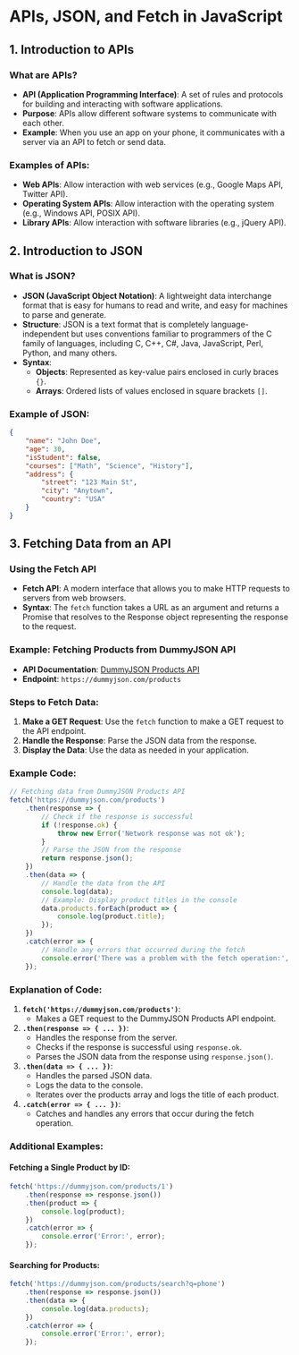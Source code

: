 # APIs, JSON, and Fetch in JavaScript

## 1. Introduction to APIs

### What are APIs?
- **API (Application Programming Interface)**: A set of rules and protocols for building and interacting with software applications.
- **Purpose**: APIs allow different software systems to communicate with each other.
- **Example**: When you use an app on your phone, it communicates with a server via an API to fetch or send data.

### Examples of APIs:
- **Web APIs**: Allow interaction with web services (e.g., Google Maps API, Twitter API).
- **Operating System APIs**: Allow interaction with the operating system (e.g., Windows API, POSIX API).
- **Library APIs**: Allow interaction with software libraries (e.g., jQuery API).

## 2. Introduction to JSON

### What is JSON?
- **JSON (JavaScript Object Notation)**: A lightweight data interchange format that is easy for humans to read and write, and easy for machines to parse and generate.
- **Structure**: JSON is a text format that is completely language-independent but uses conventions familiar to programmers of the C family of languages, including C, C++, C#, Java, JavaScript, Perl, Python, and many others.
- **Syntax**:
  - **Objects**: Represented as key-value pairs enclosed in curly braces `{}`.
  - **Arrays**: Ordered lists of values enclosed in square brackets `[]`.

### Example of JSON:
```json
{
    "name": "John Doe",
    "age": 30,
    "isStudent": false,
    "courses": ["Math", "Science", "History"],
    "address": {
        "street": "123 Main St",
        "city": "Anytown",
        "country": "USA"
    }
}
```

## 3. Fetching Data from an API

### Using the Fetch API
- **Fetch API**: A modern interface that allows you to make HTTP requests to servers from web browsers.
- **Syntax**: The `fetch` function takes a URL as an argument and returns a Promise that resolves to the Response object representing the response to the request.

### Example: Fetching Products from DummyJSON API
- **API Documentation**: [DummyJSON Products API](https://dummyjson.com/docs/products)
- **Endpoint**: `https://dummyjson.com/products`

### Steps to Fetch Data:
1. **Make a GET Request**: Use the `fetch` function to make a GET request to the API endpoint.
2. **Handle the Response**: Parse the JSON data from the response.
3. **Display the Data**: Use the data as needed in your application.

### Example Code:
```javascript
// Fetching data from DummyJSON Products API
fetch('https://dummyjson.com/products')
    .then(response => {
        // Check if the response is successful
        if (!response.ok) {
            throw new Error('Network response was not ok');
        }
        // Parse the JSON from the response
        return response.json();
    })
    .then(data => {
        // Handle the data from the API
        console.log(data);
        // Example: Display product titles in the console
        data.products.forEach(product => {
            console.log(product.title);
        });
    })
    .catch(error => {
        // Handle any errors that occurred during the fetch
        console.error('There was a problem with the fetch operation:', error);
    });
```

### Explanation of Code:
1. **`fetch('https://dummyjson.com/products')`**:
   - Makes a GET request to the DummyJSON Products API endpoint.
2. **`.then(response => { ... })`**:
   - Handles the response from the server.
   - Checks if the response is successful using `response.ok`.
   - Parses the JSON data from the response using `response.json()`.
3. **`.then(data => { ... })`**:
   - Handles the parsed JSON data.
   - Logs the data to the console.
   - Iterates over the products array and logs the title of each product.
4. **`.catch(error => { ... })`**:
   - Catches and handles any errors that occur during the fetch operation.

### Additional Examples:

#### Fetching a Single Product by ID:
```javascript
fetch('https://dummyjson.com/products/1')
    .then(response => response.json())
    .then(product => {
        console.log(product);
    })
    .catch(error => {
        console.error('Error:', error);
    });
```

#### Searching for Products:
```javascript
fetch('https://dummyjson.com/products/search?q=phone')
    .then(response => response.json())
    .then(data => {
        console.log(data.products);
    })
    .catch(error => {
        console.error('Error:', error);
    });
```